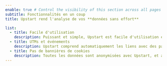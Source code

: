 ```yaml
---
enable: true # Control the visibility of this section across all pages where it is used
subtitle: Fonctionnalités en un coup
title: Upstart rend l'analyse de vos **données sans effort**

list:
  - title: Facile d'utilisation
    description: Puissant et simple, Upstart est facile d'utilisation et ne nécessite pas de configuration compliquée ou de balises.
  - title: UTMs et événements
    description: Upstart comprend automatiquement les liens avec des paramètres UTM et vous permet de consulter et de filtrer vos données de site web en fonction des UTMs.
  - title: Pas de bannières de cookies
    description: Toutes les données sont anonymisées avec Upstart, et aucune information personnelle n'est jamais collectée sur vos utilisateurs de site web.
---
```

